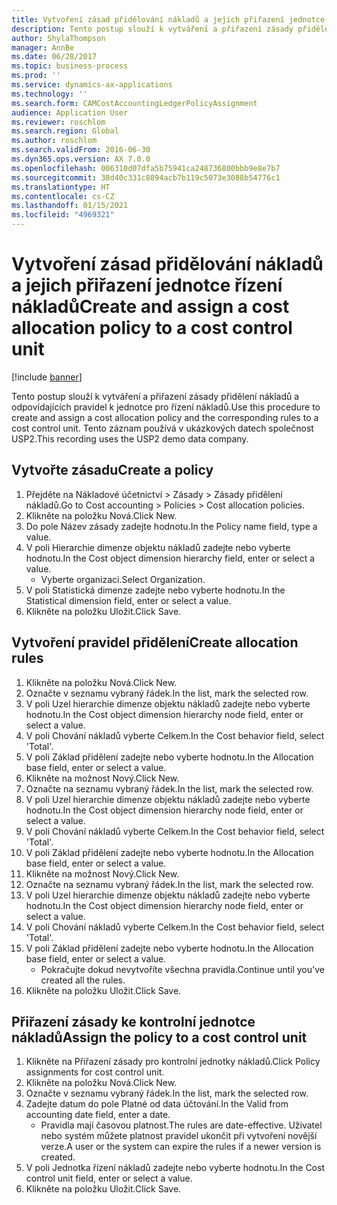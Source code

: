 ```yaml
---
title: Vytvoření zásad přidělování nákladů a jejich přiřazení jednotce řízení nákladů
description: Tento postup slouží k vytváření a přiřazení zásady přidělení nákladů a odpovídajících pravidel k jednotce pro řízení nákladů.
author: ShylaThompson
manager: AnnBe
ms.date: 06/28/2017
ms.topic: business-process
ms.prod: ''
ms.service: dynamics-ax-applications
ms.technology: ''
ms.search.form: CAMCostAccountingLedgerPolicyAssignment
audience: Application User
ms.reviewer: roschlom
ms.search.region: Global
ms.author: roschlom
ms.search.validFrom: 2016-06-30
ms.dyn365.ops.version: AX 7.0.0
ms.openlocfilehash: 006310d07dfa5b75941ca248736800bbb9e8e7b7
ms.sourcegitcommit: 38d40c331c8894acb7b119c5073e3088b54776c1
ms.translationtype: HT
ms.contentlocale: cs-CZ
ms.lasthandoff: 01/15/2021
ms.locfileid: "4969321"
---
```

# <a name="create-and-assign-a-cost-allocation-policy-to-a-cost-control-unit"></a><span data-ttu-id="d9ca9-103">Vytvoření zásad přidělování nákladů a jejich přiřazení jednotce řízení nákladů</span><span class="sxs-lookup"><span data-stu-id="d9ca9-103">Create and assign a cost allocation policy to a cost control unit</span></span>

[!include [banner](../../includes/banner.md)]

<span data-ttu-id="d9ca9-104">Tento postup slouží k vytváření a přiřazení zásady přidělení nákladů a odpovídajících pravidel k jednotce pro řízení nákladů.</span><span class="sxs-lookup"><span data-stu-id="d9ca9-104">Use this procedure to create and assign a cost allocation policy and the corresponding rules to a cost control unit.</span></span> <span data-ttu-id="d9ca9-105">Tento záznam používá v ukázkových datech společnost USP2.</span><span class="sxs-lookup"><span data-stu-id="d9ca9-105">This recording uses the USP2 demo data company.</span></span>


## <a name="create-a-policy"></a><span data-ttu-id="d9ca9-106">Vytvořte zásadu</span><span class="sxs-lookup"><span data-stu-id="d9ca9-106">Create a policy</span></span>
1. <span data-ttu-id="d9ca9-107">Přejděte na Nákladové účetnictví > Zásady > Zásady přidělení nákladů.</span><span class="sxs-lookup"><span data-stu-id="d9ca9-107">Go to Cost accounting > Policies > Cost allocation policies.</span></span>
2. <span data-ttu-id="d9ca9-108">Klikněte na položku Nová.</span><span class="sxs-lookup"><span data-stu-id="d9ca9-108">Click New.</span></span>
3. <span data-ttu-id="d9ca9-109">Do pole Název zásady zadejte hodnotu.</span><span class="sxs-lookup"><span data-stu-id="d9ca9-109">In the Policy name field, type a value.</span></span>
4. <span data-ttu-id="d9ca9-110">V poli Hierarchie dimenze objektu nákladů zadejte nebo vyberte hodnotu.</span><span class="sxs-lookup"><span data-stu-id="d9ca9-110">In the Cost object dimension hierarchy field, enter or select a value.</span></span>
    * <span data-ttu-id="d9ca9-111">Vyberte organizaci.</span><span class="sxs-lookup"><span data-stu-id="d9ca9-111">Select Organization.</span></span>  
5. <span data-ttu-id="d9ca9-112">V poli Statistická dimenze zadejte nebo vyberte hodnotu.</span><span class="sxs-lookup"><span data-stu-id="d9ca9-112">In the Statistical dimension field, enter or select a value.</span></span>
6. <span data-ttu-id="d9ca9-113">Klikněte na položku Uložit.</span><span class="sxs-lookup"><span data-stu-id="d9ca9-113">Click Save.</span></span>

## <a name="create-allocation-rules"></a><span data-ttu-id="d9ca9-114">Vytvoření pravidel přidělení</span><span class="sxs-lookup"><span data-stu-id="d9ca9-114">Create allocation rules</span></span>
1. <span data-ttu-id="d9ca9-115">Klikněte na položku Nová.</span><span class="sxs-lookup"><span data-stu-id="d9ca9-115">Click New.</span></span>
2. <span data-ttu-id="d9ca9-116">Označte v seznamu vybraný řádek.</span><span class="sxs-lookup"><span data-stu-id="d9ca9-116">In the list, mark the selected row.</span></span>
3. <span data-ttu-id="d9ca9-117">V poli Uzel hierarchie dimenze objektu nákladů zadejte nebo vyberte hodnotu.</span><span class="sxs-lookup"><span data-stu-id="d9ca9-117">In the Cost object dimension hierarchy node field, enter or select a value.</span></span>
4. <span data-ttu-id="d9ca9-118">V poli Chování nákladů vyberte Celkem.</span><span class="sxs-lookup"><span data-stu-id="d9ca9-118">In the Cost behavior field, select 'Total'.</span></span>
5. <span data-ttu-id="d9ca9-119">V poli Základ přidělení zadejte nebo vyberte hodnotu.</span><span class="sxs-lookup"><span data-stu-id="d9ca9-119">In the Allocation base field, enter or select a value.</span></span>
6. <span data-ttu-id="d9ca9-120">Klikněte na možnost Nový.</span><span class="sxs-lookup"><span data-stu-id="d9ca9-120">Click New.</span></span>
7. <span data-ttu-id="d9ca9-121">Označte na seznamu vybraný řádek.</span><span class="sxs-lookup"><span data-stu-id="d9ca9-121">In the list, mark the selected row.</span></span>
8. <span data-ttu-id="d9ca9-122">V poli Uzel hierarchie dimenze objektu nákladů zadejte nebo vyberte hodnotu.</span><span class="sxs-lookup"><span data-stu-id="d9ca9-122">In the Cost object dimension hierarchy node field, enter or select a value.</span></span>
9. <span data-ttu-id="d9ca9-123">V poli Chování nákladů vyberte Celkem.</span><span class="sxs-lookup"><span data-stu-id="d9ca9-123">In the Cost behavior field, select 'Total'.</span></span>
10. <span data-ttu-id="d9ca9-124">V poli Základ přidělení zadejte nebo vyberte hodnotu.</span><span class="sxs-lookup"><span data-stu-id="d9ca9-124">In the Allocation base field, enter or select a value.</span></span>
11. <span data-ttu-id="d9ca9-125">Klikněte na možnost Nový.</span><span class="sxs-lookup"><span data-stu-id="d9ca9-125">Click New.</span></span>
12. <span data-ttu-id="d9ca9-126">Označte na seznamu vybraný řádek.</span><span class="sxs-lookup"><span data-stu-id="d9ca9-126">In the list, mark the selected row.</span></span>
13. <span data-ttu-id="d9ca9-127">V poli Uzel hierarchie dimenze objektu nákladů zadejte nebo vyberte hodnotu.</span><span class="sxs-lookup"><span data-stu-id="d9ca9-127">In the Cost object dimension hierarchy node field, enter or select a value.</span></span>
14. <span data-ttu-id="d9ca9-128">V poli Chování nákladů vyberte Celkem.</span><span class="sxs-lookup"><span data-stu-id="d9ca9-128">In the Cost behavior field, select 'Total'.</span></span>
15. <span data-ttu-id="d9ca9-129">V poli Základ přidělení zadejte nebo vyberte hodnotu.</span><span class="sxs-lookup"><span data-stu-id="d9ca9-129">In the Allocation base field, enter or select a value.</span></span>
    * <span data-ttu-id="d9ca9-130">Pokračujte dokud nevytvoříte všechna pravidla.</span><span class="sxs-lookup"><span data-stu-id="d9ca9-130">Continue until you've created all the rules.</span></span>  
16. <span data-ttu-id="d9ca9-131">Klikněte na položku Uložit.</span><span class="sxs-lookup"><span data-stu-id="d9ca9-131">Click Save.</span></span>

## <a name="assign-the-policy-to-a-cost-control-unit"></a><span data-ttu-id="d9ca9-132">Přiřazení zásady ke kontrolní jednotce nákladů</span><span class="sxs-lookup"><span data-stu-id="d9ca9-132">Assign the policy to a cost control unit</span></span>
1. <span data-ttu-id="d9ca9-133">Klikněte na Přiřazení zásady pro kontrolní jednotky nákladů.</span><span class="sxs-lookup"><span data-stu-id="d9ca9-133">Click Policy assignments for cost control unit.</span></span>
2. <span data-ttu-id="d9ca9-134">Klikněte na položku Nová.</span><span class="sxs-lookup"><span data-stu-id="d9ca9-134">Click New.</span></span>
3. <span data-ttu-id="d9ca9-135">Označte v seznamu vybraný řádek.</span><span class="sxs-lookup"><span data-stu-id="d9ca9-135">In the list, mark the selected row.</span></span>
4. <span data-ttu-id="d9ca9-136">Zadejte datum do pole Platné od data účtování.</span><span class="sxs-lookup"><span data-stu-id="d9ca9-136">In the Valid from accounting date field, enter a date.</span></span>
    * <span data-ttu-id="d9ca9-137">Pravidla mají časovou platnost.</span><span class="sxs-lookup"><span data-stu-id="d9ca9-137">The rules are date-effective.</span></span> <span data-ttu-id="d9ca9-138">Uživatel nebo systém můžete platnost pravidel ukončit při vytvoření novější verze.</span><span class="sxs-lookup"><span data-stu-id="d9ca9-138">A user or the system can expire the rules if a newer version is created.</span></span>  
5. <span data-ttu-id="d9ca9-139">V poli Jednotka řízení nákladů zadejte nebo vyberte hodnotu.</span><span class="sxs-lookup"><span data-stu-id="d9ca9-139">In the Cost control unit field, enter or select a value.</span></span>
6. <span data-ttu-id="d9ca9-140">Klikněte na položku Uložit.</span><span class="sxs-lookup"><span data-stu-id="d9ca9-140">Click Save.</span></span>

